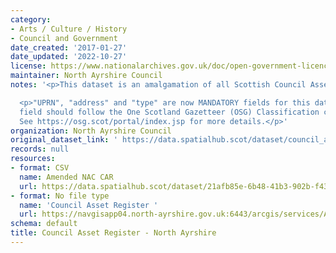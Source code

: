 ```yaml
---
category:
- Arts / Culture / History
- Council and Government
date_created: '2017-01-27'
date_updated: '2022-10-27'
license: https://www.nationalarchives.gov.uk/doc/open-government-licence/version/3/
maintainer: North Ayrshire Council
notes: '<p>This dataset is an amalgamation of all Scottish Council Asset Registers.</p>

  <p>"UPRN", "address" and "type" are now MANDATORY fields for this dataset. The "type"
  field should follow the One Scotland Gazetteer (OSG) Classification conventions.
  See https://osg.scot/portal/index.jsp for more details.</p>'
organization: North Ayrshire Council
original_dataset_link: ' https://data.spatialhub.scot/dataset/council_asset_register-na'
records: null
resources:
- format: CSV
  name: Amended NAC CAR
  url: https://data.spatialhub.scot/dataset/21afb85e-6b48-41b3-902b-f430b107bb1b/resource/ea95c986-150b-4d6f-b909-2e12b6233005/download/councilassetregister-na.csv
- format: No file type
  name: 'Council Asset Register '
  url: https://navgisapp04.north-ayrshire.gov.uk:6443/arcgis/services/AGOL/Spatial_Hub/MapServer/WFSServer
schema: default
title: Council Asset Register - North Ayrshire
---
```

